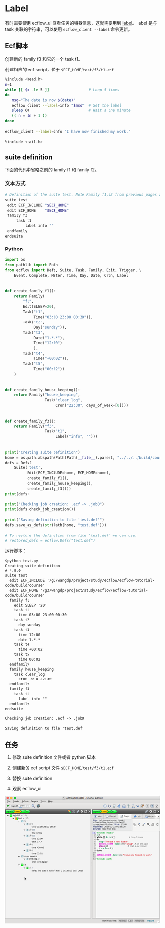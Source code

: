 # Label

有时需要使用 ecflow_ui 查看任务的特殊信息，这就需要用到 [label](https://software.ecmwf.int/wiki/display/ECFLOW/Glossary#term-label)。
label 是与 task 关联的字符串，可以使用 `ecflow_client --label` 命令更新。

## Ecf脚本

创建新的 family f3 和它的一个 task t1。

创建相应的 ecf script，位于 `$ECF_HOME/test/f3/t1.ecf`

```bash
%include <head.h>
n=1
while [[ $n -le 5 ]]                  # Loop 5 times
do
   msg="The date is now $(date)"
   ecflow_client --label=info "$msg"  # Set the label
   sleep 60                           # Wait a one minute
   (( n = $n + 1 ))
done
 
ecflow_client --label=info "I have now finished my work."
 
%include <tail.h>
```

## suite definition

下面的代码中省略之前的 family f1 和 family f2。

### 文本方式

```bash
# Definition of the suite test. Note Family f1,f2 from previous pages are omitted
suite test
 edit ECF_INCLUDE "$ECF_HOME"
 edit ECF_HOME    "$ECF_HOME"
 family f3
     task t1
         label info ""
 endfamily
endsuite
```

### Python

```python
import os
from pathlib import Path
from ecflow import Defs, Suite, Task, Family, Edit, Trigger, \
    Event, Complete, Meter, Time, Day, Date, Cron, Label


def create_family_f1():
    return Family(
        "f1",
        Edit(SLEEP=20),
        Task("t1",
             Time("03:00 23:00 00:30")),
        Task("t2",
             Day("sunday")),
        Task("t3",
             Date("1.*.*"),
             Time("12:00")
             ),
        Task("t4",
             Time("+00:02")),
        Task("t5",
             Time("00:02"))
    )


def create_family_house_keeping():
    return Family("house_keeping",
                  Task("clear_log",
                       Cron("22:30", days_of_week=[0])))


def create_family_f3():
    return Family("f3",
                  Task("t1",
                       Label("info", "")))


print("Creating suite definition")
home = os.path.abspath(Path(Path(__file__).parent, "../../../build/course"))
defs = Defs(
    Suite('test',
          Edit(ECF_INCLUDE=home, ECF_HOME=home),
          create_family_f1(),
          create_family_house_keeping(),
          create_family_f3()))
print(defs)

print("Checking job creation: .ecf -> .job0")
print(defs.check_job_creation())

print("Saving definition to file 'test.def'")
defs.save_as_defs(str(Path(home, "test.def")))

# To restore the definition from file 'test.def' we can use:
# restored_defs = ecflow.Defs("test.def")
```

运行脚本：

```
$python test.py
Creating suite definition
# 4.8.0
suite test
  edit ECF_INCLUDE '/g3/wangdp/project/study/ecflow/ecflow-tutorial-code/build/course'
  edit ECF_HOME '/g3/wangdp/project/study/ecflow/ecflow-tutorial-code/build/course'
  family f1
    edit SLEEP '20'
    task t1
      time 03:00 23:00 00:30
    task t2
      day sunday
    task t3
      time 12:00
      date 1.*.*
    task t4
      time +00:02
    task t5
      time 00:02
  endfamily
  family house_keeping
    task clear_log
      cron -w 0 22:30
  endfamily
  family f3
    task t1
      label info ""
  endfamily
endsuite

Checking job creation: .ecf -> .job0

Saving definition to file 'test.def'
```


## 任务

1. 修改 suite definition 文件或者 python 脚本

2. 创建新的 ecf script 文件 `$ECF_HOME/test/f3/t1.ecf`

3. 替换 suite definition

4. 观察 ecflow_ui

![](./asset/add_label.png)
